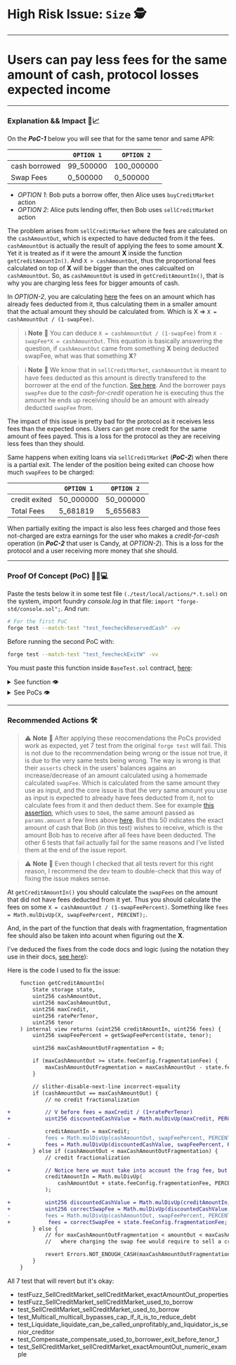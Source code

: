 # High Risk Issue: `Size` 🕵️

---

# **Users can pay less fees for the same amount of cash, protocol losses expected income**

---

### **Explanation && Impact** 📌📈

On the ***PoC-1*** below you will see that for the same tenor and same APR:

|               | `OPTION 1` | `OPTION 2` |
| ------------- | ---------- | ---------- |
| cash borrowed | 99_500000  | 100_000000 |
| Swap Fees     | 0_500000   | 0_500000   |

- _OPTION 1_: Bob puts a borrow offer, then Alice uses `buyCreditMarket` action
- _OPTION 2_: Alice puts lending offer, then Bob uses `sellCreditMarket` action

The problem arises from `sellCreditMarket` where the fees are calculated on the `cashAmountOut`, which is expected to have deducted from it the fees. `cashAmountOut` is actually the result of applying the fees to some amount **X**. Yet it is treated as if it were the amount **X** inside the function `getCreditAmountIn()`. And `X > cashAmountOut`, thus the proportional fees calculated on top of **X** will be bigger than the ones calcualted on `cashAmountOut`. So, as `cashAmountOut` is used in `getCreditAmountIn()`, that is why you are charging less fees for bigger amounts of cash.

In _OPTION-2_, you are calculating [here](https://github.com/code-423n4/2024-06-size/blob/main/src/libraries/AccountingLibrary.sol#L249) the fees on an amount which has already fees deducted from it, thus calculating them in a smaller amount that the actual amount they should be calculated from. Which is X => `X = cashAmountOut / (1-swapFee)`.

> ℹ️ **Note** 📘 You can deduce `X = cashAmountOut / (1-swapFee)` from `X - swapFee*X = cashAmountOut`. This equation is basically answering the question, if `cashAmountOut` came from something **X** being deducted swapFee, what was that something **X**?

> ℹ️ **Note** 📘 We know that in `sellCreditMarket`, `cashAmountOut` is meant to have fees deducted as this amount is directly transfered to the borrower at the end of the function. [See here](https://github.com/code-423n4/2024-06-size/blob/main/src/libraries/actions/SellCreditMarket.sol#L201). And the borrower pays `swapFee` due to the _cash-for-credit_ operation he is executing thus the amount he ends up receiving should be an amount with already deducted `swapFee` from.

The impact of this issue is pretty bad for the protocol as it receives less fees than the expected ones. Users can get more credit for the same amount of fees payed. This is a loss for the protocol as they are receiving less fees than they should.

Same happens when exiting loans via `sellCreditMarket` (***PoC-2***) when there is a partial exit. The lender of the position being exited can choose how much `swapFees` to be charged:

|               | `OPTION 1` | `OPTION 2` |
| ------------- | ---------- | ---------- |
| credit exited | 50_000000  | 50_000000  |
| Total Fees    | 5_681819   | 5_655683   |

When partially exiting the impact is also less fees charged and those fees not-charged are extra earnings for the user who makes a _credit-for-cash_ operation (in ***PoC-2*** that user is Candy, at _OPTION-2_). This is a loss for the protocol and a user receiving more money that she should.

---

### **Proof Of Concept (PoC)** 👨‍💻💻

Paste the tests below it in some test file `(./test/local/actions/*.t.sol)` on the system, import foundry _console.log_ in that file: `import "forge-std/console.sol";`. And run:

```bash
# For the first PoC
forge test --match-test "test_feecheckReservedCash" -vv
```

Before running the second PoC with:

```bash
forge test --match-test "test_feecheckExitW" -vv
```

You must paste this function inside `BaseTest.sol` contract, [here](https://github.com/code-423n4/2024-06-size/blob/main/test/BaseTest.sol#L185):


<details> <summary> See function 👁️ </summary>

```solidity
function _sellCreditMarketMINE(
        address borrower,
        address lender,
        uint256 creditPositionId,
        uint256 amount,
        uint256 tenor,
        bool exactAmountIn
    ) internal returns (uint256) {
        return _sellCreditMarket(borrower, lender, creditPositionId, amount, tenor, exactAmountIn);
    }
```

</details>

<details> <summary> See PoCs 👁️ </summary>

> ℹ️ **Note** 📘 If the test file you paste these test in requires more imports please read linter warnings about missing imports and add them.

<details> <summary> See PoC-1: Cheaper credit creating position 👁️ </summary>

```solidity
    function test_feecheckReservedCash() public {
        _deposit(alice, weth, 500e18);
        _deposit(alice, usdc, 500e6);
        _deposit(bob, weth, 500e18);
        _deposit(bob, usdc, 500e6);

        uint256[] memory tenors = new uint256[](2);
        tenors[0] = 365 days;
        tenors[1] = 365 * 2 days;
        int256[] memory aprs = new int256[](2);
        aprs[0] = 1.01e18;
        aprs[1] = 1.02e18;
        uint256[] memory marketRateMultipliers = new uint256[](2);

         Vars memory v = _state();
        uint256 bobInitalBalance = v.bob.borrowATokenBalance;

        // Option 1: Bob puts a borrow offer, then Alice calls buyCreditMarket
        _sellCreditLimit(bob, YieldCurve({tenors: tenors, aprs: aprs, marketRateMultipliers: marketRateMultipliers}));
        uint256 amount = 100e6;
        uint256 tenor = 365 days;
        uint256 debtPositionId = _buyCreditMarket(alice, bob, amount, tenor, true);
        uint256 credit = size.getDebtPosition(debtPositionId).futureValue;

        v = _state();
        console.log("----------------------------");
        console.log("OPTION 1: Bob puts a borrow offer, then Alice calls buyCreditMarket");
        console.log("borrower receives");
        console.log(v.bob.borrowATokenBalance - bobInitalBalance);
        console.log("lenders credit");
        console.log(credit);
        console.log("fees payed");
        console.log(v.feeRecipient.borrowATokenBalance);
    }

    function test_feecheckReservedCash2() public {
        _deposit(alice, weth, 500e18);
        _deposit(alice, usdc, 500e6);
        _deposit(bob, weth, 500e18);
        _deposit(bob, usdc, 500e6);

        uint256[2] memory tenors;
        tenors[0] = 365 days;
        tenors[1] = 365 * 2 days;
        int256[2] memory aprs;
        aprs[0] = 1.01e18;
        aprs[1] = 1.02e18;

        Vars memory v = _state();
        uint256 bobInitalBalance = v.bob.borrowATokenBalance;

        // Option 2: Alice puts lending offer, then Bob calls sellCreditMarket
        uint256 maxDueDate = 365 * 3 days;
        _buyCreditLimit(alice, maxDueDate, aprs, tenors);
        uint256 amount = 100e6; // 100 cash
        uint256 tenor = 365 days;
        uint256 debtPositionId = _sellCreditMarket(bob, alice, amount, tenor, false);
        uint256 credit = size.getDebtPosition(debtPositionId).futureValue;

        v = _state();
        console.log("----------------------------");
        console.log("OPTION 2: Alice puts lending offer, then Bob calls sellCreditMarket");
        console.log("RESULTS:");
        console.log("borrower receives");
        console.log(v.bob.borrowATokenBalance - bobInitalBalance);
        console.log("lenders credit");
        console.log(credit);
        console.log("fees payed");
        console.log(v.feeRecipient.borrowATokenBalance);

        console.log("+++++++++++++++++++++++++");
        console.log("FINAL RESUTLS OF GOAL: IN OPTION 1 BORROWER RECEIVES < 100$ YET PAYS SAME FEES");
        console.log("+++++++++++++++++++++++++");
    } 
```

</details>

<details> <summary> See PoC-2: Cheaper credit exiting position 👁️ </summary>

```solidity
        function test_feecheckExitWFragCredit2Active() public {
        console.log("------OPTION 1------");
        console.log("ALICE lends BOB: 100 credit");
        console.log("Alice will exit half of Alice's position: 50 credit");
        console.log("There will be swapFee and fragmentationFee. The exit is to a loan with the very same conditions.");
        console.log("swapFee=AliceShouldPay, fragmentationFee=AliceShouldPay");
        console.log(
            "NOTE AT THE END HOW THE TOTAL AMOUNT OF FEES PAYED IS BIGGER HERE, BUT THE FINAL INCREAE IN CREDIT AFTER CLAIM IS THE SAME"
        );
        console.log("--------------------");

        _deposit(alice, weth, 500e18);
        _deposit(alice, usdc, 500e6);
        _deposit(candy, weth, 500e18);
        _deposit(candy, usdc, 500e6);
        _deposit(bob, weth, 500e18);
        _deposit(bob, usdc, 500e6);

        uint256[] memory tenors = new uint256[](2);
        tenors[0] = 1 days;
        tenors[1] = 365 days;
        int256[] memory aprs = new int256[](2);
        aprs[0] = 0.01e18;
        aprs[1] = 0.1e18;
        uint256[] memory marketRateMultipliers = new uint256[](2);

        Vars memory v = _state();
        uint256 aliceBalancePrev = v.alice.borrowATokenBalance;
        uint256 candyBalancePrev = v.candy.borrowATokenBalance;

        // Bob puts a borrow offer, then Alice calls buyCreditMarket
        _sellCreditLimit(bob, YieldCurve({tenors: tenors, aprs: aprs, marketRateMultipliers: marketRateMultipliers}));
        uint256 amount = 100e6; // 100 credit
        uint256 tenor = tenors[1];
        uint256 debtPositionId = _buyCreditMarket(alice, bob, amount, tenor, false);
        (, uint256 creditCount) = size.getPositionsCount();
        uint256 aliceCreditPositionId = CREDIT_POSITION_ID_START + creditCount - 1;

        v = _state();
        console.log("----------------------------");
        console.log("RESULTS AFTER-LOAN but PRE-EXIT:");
        console.log("Alice balance:");
        console.log(v.alice.borrowATokenBalance);
        console.log("Candy balance:");
        console.log(v.candy.borrowATokenBalance);
        console.log("FeesRceiver balance:");
        console.log(v.feeRecipient.borrowATokenBalance);
        console.log("----------------------------");

        // To exit to Candy, Candy must have a lending offer. Notice tenors2 and aprs2 are exactly the same as before
        uint256 maxDueDate = 365 * 3 days;
        uint256[2] memory Ctenors;
        Ctenors[0] = tenors[0];
        Ctenors[1] = tenors[1];
        int256[2] memory Caprs;
        Caprs[0] = aprs[0];
        Caprs[1] = aprs[1];
        _buyCreditLimit(candy, maxDueDate, Caprs, Ctenors);
        _sellCreditMarketMINE(alice, candy, aliceCreditPositionId, amount / 2, type(uint256).max, true); // Alice exits half of it 50 credit
        (, creditCount) = size.getPositionsCount();
        uint256 candyCreditPositionId = CREDIT_POSITION_ID_START + creditCount - 1;

        v = _state();
        console.log("----------------------------");
        console.log("RESULTS AFTER-EXIT:");
        console.log("Alice balance:");
        console.log(v.alice.borrowATokenBalance);
        console.log("Candy balance:");
        console.log(v.candy.borrowATokenBalance);
        console.log("FeesRceiver balance:");
        console.log(v.feeRecipient.borrowATokenBalance);
        console.log("----------------------------");

        console.log("Now Bob is gonna repay and after, Alice and Candy claim their credit.");
        _repay(bob, debtPositionId);
        _claim(candy, candyCreditPositionId);
        _claim(alice, aliceCreditPositionId);
        v = _state();
        console.log("Alice:");
        console.log("Intial balance: ", aliceBalancePrev);
        console.log("Final balance : ", v.alice.borrowATokenBalance);

        console.log("Candy:");
        console.log("Intial balance: ", candyBalancePrev);
        console.log("Final balance : ", v.candy.borrowATokenBalance);
    }

    function test_feecheckExitWFragCash2Active() public {
        console.log("------OPTION 2------");
        console.log("ALICE lends BOB: 100 credit");
        console.log("Alice will exit half of Alice's position: 50 credit");
        console.log("There will be swapFee and fragmentationFee. The exit is to a loan with the very same conditions.");
        console.log("swapFee=AliceShouldPay, fragmentationFee=AliceShouldPay");
        console.log(
            "NOTE AT THE END HOW THE TOTAL AMOUNT OF FEES PAYED IS SMALLER HERE, BUT THE FINAL INCREAE IN CREDIT AFTER CLAIM IS THE SAME"
        );

        console.log("--------------------");

        _deposit(alice, weth, 500e18);
        _deposit(alice, usdc, 500e6);
        _deposit(candy, weth, 500e18);
        _deposit(candy, usdc, 500e6);
        _deposit(bob, weth, 500e18);
        _deposit(bob, usdc, 500e6);

        uint256[] memory tenors = new uint256[](2);
        tenors[0] = 1 days;
        tenors[1] = 365 days;
        int256[] memory aprs = new int256[](2);
        aprs[0] = 0.01e18;
        aprs[1] = 0.1e18;
        uint256[] memory marketRateMultipliers = new uint256[](2);

        Vars memory v = _state();
        uint256 aliceBalancePrev = v.alice.borrowATokenBalance;
        uint256 candyBalancePrev = v.candy.borrowATokenBalance;

        // Bob puts a borrow offer, then Alice calls buyCreditMarket
        _sellCreditLimit(bob, YieldCurve({tenors: tenors, aprs: aprs, marketRateMultipliers: marketRateMultipliers}));
        uint256 amount = 100e6; // 100 credit
        uint256 tenor = tenors[1];
        uint256 debtPositionId = _buyCreditMarket(alice, bob, amount, tenor, false);
        (, uint256 creditCount) = size.getPositionsCount();
        uint256 aliceCreditPositionId = CREDIT_POSITION_ID_START + creditCount - 1;

        v = _state();
        console.log("----------------------------");
        console.log("RESULTS AFTER-LOAN but PRE-EXIT:");
        console.log("Alice balance:");
        console.log(v.alice.borrowATokenBalance);
        console.log("Candy balance:");
        console.log(v.candy.borrowATokenBalance);
        console.log("FeesRceiver balance:");
        console.log(v.feeRecipient.borrowATokenBalance);
        console.log("----------------------------");

        // To exit to Candy, Candy must have a lending offer. Notice tenors2 and aprs2 are exactly the same as before
        uint256 maxDueDate = 365 * 3 days;
        uint256[2] memory Ctenors;
        Ctenors[0] = tenors[0];
        Ctenors[1] = tenors[1];
        int256[2] memory Caprs;
        Caprs[0] = aprs[0];
        Caprs[1] = aprs[1];
        _buyCreditLimit(candy, maxDueDate, Caprs, Ctenors);
        // Amount taken from previous valid test: 40.227272$, which corresponds with selling 50 credit
        // Alice wishes to receive 40.227272
        _sellCreditMarketMINE(alice, candy, aliceCreditPositionId, 40227272, type(uint256).max, false); // Alice exits half of it 50 credit, signaled in cash
        (, creditCount) = size.getPositionsCount();
        uint256 candyCreditPositionId = CREDIT_POSITION_ID_START + creditCount - 1;

        v = _state();
        console.log("----------------------------");
        console.log("RESULTS AFTER-EXIT:");
        console.log("Alice balance:");
        console.log(v.alice.borrowATokenBalance);
        console.log("Candy balance:");
        console.log(v.candy.borrowATokenBalance);
        console.log("FeesRceiver balance:");
        console.log(v.feeRecipient.borrowATokenBalance);
        console.log("----------------------------");

        console.log("Now Bob is gonna repay and after, Alice and Candy claim their credit.");
        _repay(bob, debtPositionId);
        _claim(candy, candyCreditPositionId);
        _claim(alice, aliceCreditPositionId);
        v = _state();
        console.log("Alice:");
        console.log("Intial balance: ", aliceBalancePrev);
        console.log("Final balance : ", v.alice.borrowATokenBalance);

        console.log("Candy:");
        console.log("Intial balance: ", candyBalancePrev);
        console.log("Final balance : ", v.candy.borrowATokenBalance);

        console.log("+++++++++++++++++++++++++");
        console.log("FINAL RESUTLS OF GOAL: ");
        console.log("+++++++++++++++++++++++++");
    }
```

</details>
</details>

---

### **Recommended Actions** 🛠️

> ⚠️ **Note** 🚧 After applying these reocomendations the PoCs provided work as expected, yet 7 test from the original `forge test` will fail. This is not due to the recommendation being wrong or the issue not true, it is due to the very same tests being wrong. The way is wrong is that their `asserts` check in the users' balances agains an increase/decrease of an amount calculated using a homemade calculated `swapFee`. Which is calculated from the same amount they use as input, and the core issue is that the very same amount you use as input is expected to already have fees deducted from it, not to calculate fees from it and then deduct them. See for example [this assertion](https://github.com/code-423n4/2024-06-size/blob/main/test/local/actions/SellCreditMarket.t.sol#L404), which uses to `50e6`, the same amount passed as `params.amount` a few lines above [here](https://github.com/code-423n4/2024-06-size/blob/main/test/local/actions/SellCreditMarket.t.sol#L400C57-L400C60). But this 50 indicates the exact amount of cash that Bob (in this test) wishes to receive, which is the amount Bob has to receive after all fees have been deducted. The other 6 tests that fail actually fail for the same reasons and I've listed them at the end of the issue report.

> ⚠️ **Note** 🚧 Even though I checked that all tests revert for this right reason, I recommend the dev team to double-check that this way of fixing the issue makes sense. 


At `getCreditAmountIn()` you should calculate the `swapFees` on the amount that did not have fees deducted from it yet. Thus you should calculate the fees on some `X = cashAmountOut / (1-swapFeePercent)`. Something like `fees = Math.mulDivUp(X, swapFeePercent, PERCENT);`.

And, in the part of the function that deals with fragmentation, fragmentation fee should also be taken into acount when figuring out the **X**.

I've deduced the fixes from the code docs and logic (using the notation they use in their docs, [see here](https://docs.size.credit/technical-docs/contracts/3.3-market-orders#id-3.3.1-sell-credit-market-order-borrowing-market-order)):

Here is the code I used to fix the issue:

```diff
    function getCreditAmountIn(
        State storage state,
        uint256 cashAmountOut,
        uint256 maxCashAmountOut,
        uint256 maxCredit,
        uint256 ratePerTenor,
        uint256 tenor
    ) internal view returns (uint256 creditAmountIn, uint256 fees) {
        uint256 swapFeePercent = getSwapFeePercent(state, tenor);

        uint256 maxCashAmountOutFragmentation = 0;

        if (maxCashAmountOut >= state.feeConfig.fragmentationFee) {
            maxCashAmountOutFragmentation = maxCashAmountOut - state.feeConfig.fragmentationFee;
        }

        // slither-disable-next-line incorrect-equality
        if (cashAmountOut == maxCashAmountOut) {
            // no credit fractionalization

+           // V before fees = maxCredit / (1+ratePerTenor)
+           uint256 discountedCashValue = Math.mulDivUp(maxCredit, PERCENT, PERCENT + ratePerTenor);

            creditAmountIn = maxCredit;
-           fees = Math.mulDivUp(cashAmountOut, swapFeePercent, PERCENT); // ORIGINAL
+           fees = Math.mulDivUp(discountedCashValue, swapFeePercent, PERCENT);
        } else if (cashAmountOut < maxCashAmountOutFragmentation) {
            // credit fractionalization

+           // Notice here we must take into account the frag fee, but creditAmountIn is already correctly calculated with it
            creditAmountIn = Math.mulDivUp(
                cashAmountOut + state.feeConfig.fragmentationFee, PERCENT + ratePerTenor, PERCENT - swapFeePercent
            );

+           uint256 discountedCashValue = Math.mulDivUp(creditAmountIn, PERCENT, PERCENT + ratePerTenor);
+           uint256 correctSwapFee = Math.mulDivUp(discountedCashValue, swapFeePercent, PERCENT);
-           fees = Math.mulDivUp(cashAmountOut, swapFeePercent, PERCENT) + state.feeConfig.fragmentationFee; // ORIGINAL
+            fees = correctSwapFee + state.feeConfig.fragmentationFee;
        } else {
            // for maxCashAmountOutFragmentation < amountOut < maxCashAmountOut we are in an inconsistent situation
            //   where charging the swap fee would require to sell a credit that exceeds the max possible credit

            revert Errors.NOT_ENOUGH_CASH(maxCashAmountOutFragmentation, cashAmountOut);
        }
    }
```

All 7 test that will revert but it's okay:

- testFuzz_SellCreditMarket_sellCreditMarket_exactAmountOut_properties
- testFuzz_SellCreditMarket_sellCreditMarket_used_to_borrow
- test_SellCreditMarket_sellCreditMarket_used_to_borrow
- test_Multicall_multicall_bypasses_cap_if_it_is_to_reduce_debt
- test_Liquidate_liquidate_can_be_called_unprofitably_and_liquidator_is_senior_creditor
- test_Compensate_compensate_used_to_borrower_exit_before_tenor_1
- test_SellCreditMarket_sellCreditMarket_exactAmountOut_numeric_example
